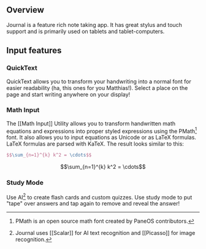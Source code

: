 ## Overview
Journal is a feature rich note taking app. It has great stylus and touch support and is primarily used on tablets and tablet-computers.

## Input features
### QuickText
QuickText allows you to transform your handwriting into a normal font for easier readability (ha, this ones for you Matthias!). Select a place on the page and start writing anywhere on your display!

### Math Input
The [[Math Input]] Utility allows you to transform handwritten math equations and expressions into proper styled expressions using the PMath[^1] font. It also allows you to input equations as Unicode or as LaTeX formulas. LaTeX formulas are parsed with  KaTeX. The result looks similar to this:
```latex
$$\sum_{n=1}^{k} k^2 = \cdots$$
```
$$\sum_{n=1}^{k} k^2 = \cdots$$
### Study Mode
Use AI[^2] to create flash cards and custom quizzes. Use study mode to put "tape" over answers and tap again to remove and reveal the answer!


[^1]: PMath is an open source math font created by PaneOS contributors.

[^2]: Journal uses [[Scalar]] for AI text recognition and [[Picasso]] for image recognition.

